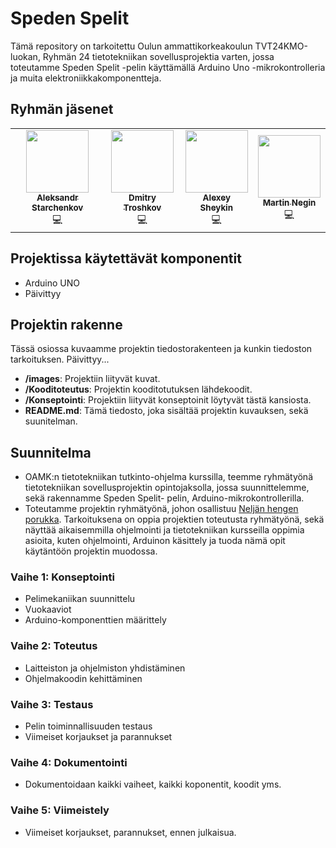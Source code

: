 # Speden Spelit

Tämä repository on tarkoitettu Oulun ammattikorkeakoulun TVT24KMO-luokan, Ryhmän 24 tietotekniikan sovellusprojektia varten, jossa toteutamme Speden Spelit -pelin käyttämällä Arduino Uno -mikrokontrolleria ja muita elektroniikkakomponentteja.

## Ryhmän jäsenet
 <table>
  <tr>
    <td align="center"><a href="https://github.com/AleksandrCGM"><img src="https://avatars.githubusercontent.com/u/160769064" width="100px;" alt=""/><br /><sub><b>Aleksandr Starchenkov</b></sub></a><br /><a title="Code">💻</a></td>
    <td align="center"><a href="https://github.com/Dmitrytroshkov"><img src="https://avatars.githubusercontent.com/u/181249129" width="100px;" alt=""/><br /><sub><b>Dmitry Troshkov</b></sub></a><br /><a title="Code">💻</a></td>
    <td align="center"><a href="https://github.com/AlexeySheykin"><img src="https://avatars.githubusercontent.com/u/181261717" width="100px;" alt=""/><br /><sub><b>Alexey Sheykin</b></sub></a><br /><a title="Code">💻</a></td>
    <td align="center"><a href="https://github.com/vem882"><img src="https://avatars.githubusercontent.com/u/494950" width="100px;" alt=""/><br /><sub><b>Martin Negin</b></sub></a><br /><a title="Code">💻</a></td>
  </tr>
</table>

## Projektissa käytettävät komponentit
- Arduino UNO
- Päivittyy

## Projektin rakenne
Tässä osiossa kuvaamme projektin tiedostorakenteen ja kunkin tiedoston tarkoituksen. Päivittyy...

- **/images**: Projektiin liityvät kuvat.
- **/Kooditoteutus**: Projektin kooditotutuksen lähdekoodit.
- **/Konseptointi**: Projektiin liityvät konseptoinit löytyvät tästä kansiosta.
- **README.md**: Tämä tiedosto, joka sisältää projektin kuvauksen, sekä suunitelman.

## Suunnitelma
-	OAMK:n tietotekniikan tutkinto-ohjelma kurssilla, teemme ryhmätyönä tietotekniikan sovellusprojektin opintojaksolla, jossa suunnittelemme, sekä rakennamme Speden Spelit- pelin, Arduino-mikrokontrollerilla. 
-	Toteutamme projektin ryhmätyönä, johon osallistuu [Neljän hengen porukka](https://github.com/vem882/r24_speede#ryhm%C3%A4n-j%C3%A4senet). 
Tarkoituksena on oppia projektien toteutusta ryhmätyönä, sekä näyttää aikaisemmilla ohjelmointi ja tietotekniikan kursseilla oppimia asioita, kuten ohjelmointi, Arduinon käsittely ja tuoda nämä opit käytäntöön projektin muodossa. 



### Vaihe 1: Konseptointi
- Pelimekaniikan suunnittelu
- Vuokaaviot
- Arduino-komponenttien määrittely

### Vaihe 2: Toteutus 
- Laitteiston ja ohjelmiston yhdistäminen
- Ohjelmakoodin kehittäminen

### Vaihe 3: Testaus 
- Pelin toiminnallisuuden testaus
- Viimeiset korjaukset ja parannukset

### Vaihe 4: Dokumentointi 
- Dokumentoidaan kaikki vaiheet, kaikki koponentit, koodit yms.

### Vaihe 5: Viimeistely 
- Viimeiset korjaukset, parannukset, ennen julkaisua.

